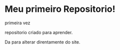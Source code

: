 # Meu primeiro Repositorio!
 primeira vez

repositorio criado para aprender.

Da para  alterar direntamente do site.

